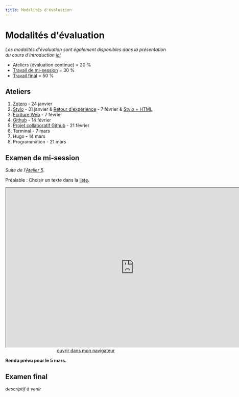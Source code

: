 ```yaml
--- 
title: Modalités d'évaluation
---
```


# Modalités d'évaluation

*Les modalités d'évaluation sont également disponibles dans la présentation du cours d'introduction [ici]().*

- Ateliers (évaluation continue) = 20 %
- [Travail de mi-session](https://mmellet.github.io/fra3825_2023/modalites/#examen-de-mi-session) = 30 %
- [Travail final](https://mmellet.github.io/fra3825_2023/modalites/#examen-final) = 50 %

## Ateliers 

1. [Zotero](https://mmellet.github.io/FRA3825_2023/seances/seance3/#atelier-1--zotero) - 24 janvier
2. [Stylo](https://mmellet.github.io/FRA3825_2023/seances/seance4/#atelier-2--stylo) - 31 janvier & [Retour d'expérience](https://mmellet.github.io/FRA3825_2023/seances/seance5/#retour-sur-latelier-stylo) - 7 février & [Stylo + HTML](https://mmellet.github.io/FRA3825_2023/seances/seance6/#stylo--html)
3. [Écriture Web](https://mmellet.github.io/FRA3825_2023/seances/seance5/#atelier-3--html--css) - 7 février
4. [Github](https://mmellet.github.io/FRA3825_2023/seances/seance6/#atelier-4--git) - 14 février
5. [Projet collaboratif Github](https://mmellet.github.io/FRA3825_2023/seances/seance7/#atelier-5--la--fabrique--de--poe) - 21 février
6. Terminal - 7 mars
7. Hugo - 14 mars
8. Programmation - 21 mars


## Examen de mi-session 
*Suite de l'[Atelier 5](https://mmellet.github.io/FRA3825_2023/seances/seance7/#atelier-5--la--fabrique--de--poe).*

Préalable : Choisir un texte dans la [liste](https://demo.hedgedoc.org/LlC4ncAKQy6iEvW0aYy_TA#).

<iframe src="https://mmellet.github.io/FRA3825_2023/slides/Examen-mi.html" title="description"  height="500" width="800" allowfullscreen="allowfullscreen"></iframe>


<div style="text-align:center">
<a href="https://mmellet.github.io/FRA3825_2023/slides/Examen-mi.html" target="_blank">ouvrir dans mon navigateur</a>
</div>

**Rendu prévu pour le 5 mars.**

## Examen final 

*descriptif à venir*
<!--
<iframe src="https://mmellet.github.io/fra3825_2023/slides/Poster.html" title="description"  height="500" width="800" allowfullscreen="allowfullscreen"></iframe>

<div style="text-align:center">
<a href="https://mmellet.github.io/fra3825_2023/slides/Poster.html" target="_blank">ouvrir dans mon navigateur</a>
</div>
-->